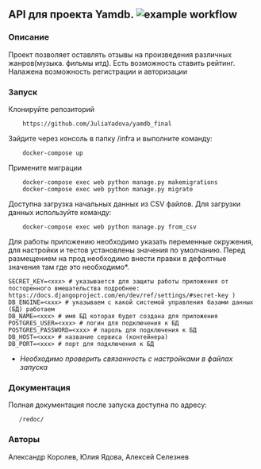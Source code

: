 ## API  для проекта Yamdb. ![example workflow](https://github.com/JuliaYadova/yamdb_final/actions/workflows/yamdb_workflow.yml/badge.svg)
### Описание
Проект позволяет оставлять отзывы на произведения различных жанров(музыка. фильмы итд). Есть возможность ставить рейтинг. Налажена возможность регистрации и авторизации

### Запуск
Клонируйте репозиторий
```
    https://github.com/JuliaYadova/yamdb_final
```
Зайдите через консоль в папку /infra  и выполните команду:
```
    docker-compose up
```
Примените миграции
```
    docker-compose exec web python manage.py makemigrations
    docker-compose exec web python manage.py migrate 
```
Доступна загрузка начальных данных из CSV файлов.
Для загрузки данных используйте команду:
```
    docker-compose exec web python manage.py from_csv
```
Для работы приложению необходимо указать переменные окружения, для настройки и тестов установлены значения по умолчанию.
Перед размещением на прод необходимо внести правки в дефолтные значения там где это необходимо*.
```
SECRET_KEY=<xxx> # указывается для защиты работы приложения от посторенного вмешательства подробнее: https://docs.djangoproject.com/en/dev/ref/settings/#secret-key )
DB_ENGINE=<xxx> # указываем с какой системой управления базами данных (БД) работаем
DB_NAME=<xxx> # имя БД которая будет создана для приложения
POSTGRES_USER=<xxx> # логин для подключения к БД
POSTGRES_PASSWORD=<xxx> # пароль для подключения к БД
DB_HOST=<xxx> # название сервиса (контейнера)
DB_PORT=<xxx> # порт для подключения к БД 
```
* *Необходимо проверить связанность с настройками в файлах запуска*
### Документация
Полная документация после запуска доступна по адресу:
```
   /redoc/
```
### Авторы
Александр Королев, Юлия Ядова, Алексей Селезнев

